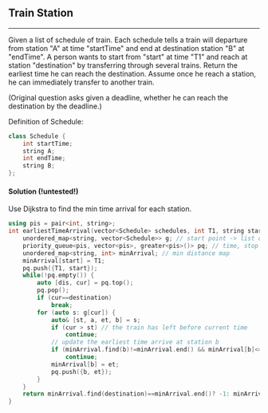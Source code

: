 ## Train Station
---

Given a list of schedule of train. Each schedule tells a train will departure from station "A" at time "startTime" and end at destination station "B" at "endTime". A person wants to start from "start" at time "T1" and reach at station "destination" by transferring through several trains. Return the earliest time he can reach the destination. Assume once he reach a station, he can immediately transfer to another train. 

(Original question asks given a deadline, whether he can reach the destination by the deadline.)

Definition of Schedule:
```c++
class Schedule {
    int startTime;
    string A;
    int endTime;
    string B;
};
```

#### Solution (!untested!)
Use Dijkstra to find the min time arrival for each station. 
```c++
using pis = pair<int, string>;
int earliestTimeArrival(vector<Schedule> schedules, int T1, string start, string destination) {
    unordered_map<string, vector<Schedule>> g; // start point -> list of schedule start at this point
    priority_queue<pis, vector<pis>, greater<pis>()> pq; // time, stop
    unordered_map<string, int> minArrival; // min distance map
    minArrival[start] = T1;
    pq.push({T1, start});
    while(!pq.empty()) {
        auto [dis, cur] = pq.top();
        pq.pop();
        if (cur==destination)
            break;
        for (auto s: g[cur]) {
            auto& [st, a, et, b] = s;
            if (cur > st) // the train has left before current time
                continue;
            // update the earliest time arrive at station b
            if (minArrival.find(b)!=minArrival.end() && minArrival[b]<=cur)
                continue;
            minArrival[b] = et;
            pq.push({b, et});
        }
    }
    return minArrival.find(destination)==minArrival.end()? -1: minArrival[destination];
}
```








